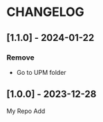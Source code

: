 # CHANGELOG
## [1.1.0] - 2024-01-22
### Remove
- Go to UPM folder

## [1.0.0] - 2023-12-28
My Repo Add